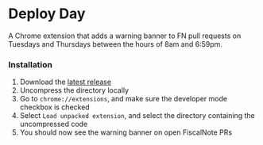 # Deploy Day
A Chrome extension that adds a warning banner to FN pull requests on Tuesdays and Thursdays between the hours of 8am and 6:59pm.

### Installation
1. Download the [latest release](https://github.com/taylorwan/deploy-day/releases)
2. Uncompress the directory locally
3. Go to `chrome://extensions`, and make sure the developer mode checkbox is checked
4. Select `Load unpacked extension`, and select the directory containing the uncompressed code
5. You should now see the warning banner on open FiscalNote PRs